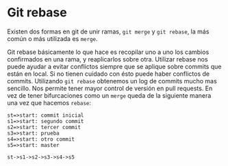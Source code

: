 # Git rebase

Existen dos formas en git de unir ramas, `git merge` y `git rebase`, la más común o más utilizada es `merge`.

Git rebase básicamente lo que hace es recopilar uno a uno los cambios confirmados en una rama, y reaplicarlos sobre otra. Utilizar rebase nos puede ayudar a evitar conflictos siempre que se aplique sobre commits que están en local. Si no tienen cuidado con ésto puede haber conflictos de commits.
Utilizando `git rebase` obtenemos un log de commits mucho mas sencillo. Nos permite tener mayor control de versión en pull requests. En vez de tener bifurcaciones como un `merge` queda de la siguiente manera una vez que hacemos `rebase`:

```flow
st=>start: commit inicial
s1=>start: segundo commit
s2=>start: tercer commit
s3=>start: prueba
s4=>start: otro commit
s5=>start: master

st->s1->s2->s3->s4->s5
```

